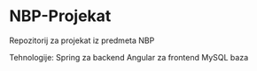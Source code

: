 # NBP-Projekat

Repozitorij za projekat iz predmeta NBP

Tehnologije:
Spring za backend
Angular za frontend
MySQL baza
